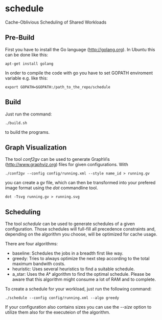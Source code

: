 schedule
========

Cache-Oblivious Scheduling of Shared Workloads


## Pre-Build

First you have to install the Go language (http://golang.org). In Ubuntu this can be done like this:

```apt-get install golang```

In order to compile the code with go you have to set GOPATH enviroment variable e.g. like this:

```export GOPATH=$GOPATH:/path_to_the_repo/schedule ```

## Build

Just run the command:

``` ./build.sh ```

to build the programs.

## Graph Visualization

The tool *conf2gv* can be used to generate GraphVis (http://www.graphviz.org) files for given configurations. With

```./conf2gv --config config/running.xml --style name_id > running.gv```

you can create a gv file, which can then be transformed into your prefered image format using the *dot* commandline tool.

```dot -Tsvg running.gv > running.svg```

## Scheduling

The tool *schedule* can be used to generate schedules of a given configuration. Those schedules will full-fill all precedence constraints and, depending on the algorithm you choose, will be optimized for cache usage.

There are four algorithms:

* baseline: Schedules the jobs in a breadth first like way.
* greedy: Tries to  always optimize the next step according to the total maximum bandwith costs.
* heuristic: Uses several heuristics to find a suitable schedule.
* a_star: Uses the A\* algorithm to find the optimal schedule. Please be aware that this algorithm might consume a lot of RAM and to complete.

To create a schedule for your workload, just run the following command:

```./schedule --config config/running.xml --algo greedy```

If your configuration also contains sizes you can use the *--size* option to utilize them also for the executeion of the algorithm.
